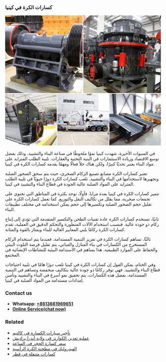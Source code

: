<h3>كسارات الكرة في كينيا</h3><img src='1701852657.jpg' alt=''><p>في السنوات الأخيرة، شهدت كينيا نموًا ملحوظًا في صناعة البناء والتشييد، وذلك بفضل توسع الاقتصاد وزيادة الاستثمارات في البنية التحتية والعقارات. تلبية الطلب المتزايد على مواد البناء يعتبر تحديًا كبيرًا، ولكن هناك حلاً فعالًا ومهمًا يقدمه كسارات الكرة في كينيا.</p><p>تعتبر كسارات الكرة مصانع تصنيع الركام الصخري، حيث يتم سحق الصخور الصلبة وتجهيزها لاستخدامها في البناء والتشييد. تلعب كسارات الكرة دورًا حيويًا في تلبية الطلب المتزايد على المواد الصلبة عالية الجودة في قطاع البناء والتشييد في كينيا.</p><p>تتميز كسارات الكرة في كينيا بعدة مزايا. فأولًا، توجد بكثرة في المناطق التي تحتوي على تجمعات صخرية، مما يقلل من تكاليف النقل والتوزيع. كما تعمل كسارات الكرة على تقليل حجم الصخور الصلبة وتكسيرها إلى حجم يمكن استخدامه في مختلف تطبيقات البناء.</p><p>ثانيًا، تستخدم كسارات الكرة عادة تقنيات الطحن والتكسير المتقدمة التي تؤدي إلى إنتاج ركام ذو جودة عالية. فبسبب استخدام الآلات المتطورة والتحكم الدقيق في العملية، تقدم كسارات الكرة ركامًا يلبي المعايير العالية للبناء ويمتاز بالقوة والمتانة.</p><p>ثالثًا، تساهم كسارات الكرة في تعزيز التنمية المستدامة. فعندما يتم استخدام الركام المستخرج من الكسارات في بناء المنازل والمباني، يتم تقليل فرصة التلوث البيئي والحفاظ على الموارد الطبيعية. هذا يساهم في الاستدامة البيئية للنشاطات الإنشائية في المجتمع.</p><p>وفي الختام، يمكن القول إن كسارات الكرة في كينيا تلعب دورًا هامًا في تلبية احتياجات قطاع البناء والتشييد. فهي توفر ركامًا ذو جودة عالية بتكاليف منخفضة وتساهم في التنمية المستدامة. بفضل هذه الكسارات، يتم تحقيق نمو أسرع في البناء والتشييد وتأمين إمدادات مستدامة من المواد الصلبة في كينيا.</p><h3>Contact us</h3><ul><li><strong>Whatsapp:&nbsp;<a href="https://wa.me/8613661969651">+8613661969651</a></strong></li><li><a href="https://swt.shibang-china.com/?git&amp;zhl&amp;كسارات الكرة في كينيا"><strong>Online Service(chat now)</strong></a></li></ul><h3>Related</h3><ul><li><a href='تأجير سيارات الكسارة في كالتيم.md'>تأجير سيارات الكسارة في كالتيم</a></li><li><a href='عملية تعدين الكوارتز في ولاية أندرا براديش.md'>عملية تعدين الكوارتز في ولاية أندرا براديش</a></li><li><a href='سعر كسارة الحجر في الساعة.md'>سعر كسارة الحجر في الساعة</a></li><li><a href='الهيدروليك في مطحنة الكرة الرأسية.md'>الهيدروليك في مطحنة الكرة الرأسية</a></li><li><a href='كسارات متنقلة في قطر.md'>كسارات متنقلة في قطر</a></li></ul>